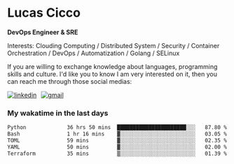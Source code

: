 # Lucas Cicco

**DevOps Engineer & SRE**

Interests: Clouding Computing / Distributed System / Security / Container Orchestration / DevOps / Automatization / Golang / SELinux

If you are willing to exchange knowledge about languages, programming skills and culture. I'd like you to know I am very interested on it, then you can reach me through those social medias:

<div style="display: flex; align-items: center; gap: 10px;">
  <a href="https://www.linkedin.com/in/lucas-vitor-de-cicco" target="_blank">
    <img
      src="https://img.shields.io/badge/-LinkedIn-%230077B5?style=for-the-badge&logo=linkedin&logoColor=white"
      alt="linkedin"
      target="_blank" 
    />
  </a>
  <a href="mailto:lucasvitorx1@gmail.com">
      <img
        src="https://img.shields.io/badge/-Gmail-%23333?style=for-the-badge&logo=gmail&logoColor=white"
        alt="gmail"
        target="_blank"
      />
  </a>
</div>

### My wakatime in the last days

<!--START_SECTION:waka-->

```txt
Python             36 hrs 50 mins  ██████████████████████░░░   87.80 %
Bash               1 hr 16 mins    ▓░░░░░░░░░░░░░░░░░░░░░░░░   03.05 %
TOML               59 mins         ▓░░░░░░░░░░░░░░░░░░░░░░░░   02.35 %
YAML               50 mins         ▓░░░░░░░░░░░░░░░░░░░░░░░░   02.00 %
Terraform          35 mins         ▒░░░░░░░░░░░░░░░░░░░░░░░░   01.39 %
```

<!--END_SECTION:waka-->
